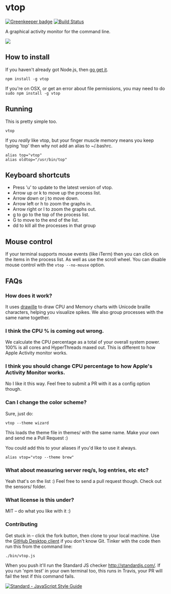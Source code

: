 vtop
=========

[![Greenkeeper badge](https://badges.greenkeeper.io/MrRio/vtop.svg)](https://greenkeeper.io/) [![Build Status](https://travis-ci.org/MrRio/vtop.svg?branch=master)](https://travis-ci.org/MrRio/vtop)

A graphical activity monitor for the command line.

![](https://raw.githubusercontent.com/MrRio/vtop/master/docs/example.gif)

How to install
---

If you haven't already got Node.js, then [go get it](http://nodejs.org/).

```
npm install -g vtop
```

If you're on OSX, or get an error about file permissions, you may need to do ```sudo npm install -g vtop```

Running
---

This is pretty simple too.

```
vtop
```

If you *really* like vtop, but your finger muscle memory means you keep typing 'top' then why not add an alias to ~/.bashrc.

```
alias top="vtop"
alias oldtop="/usr/bin/top"
```

Keyboard shortcuts
---

* Press 'u' to update to the latest version of vtop.
* Arrow up or k to move up the process list.
* Arrow down or j to move down.
* Arrow left or h to zoom the graphs in.
* Arrow right or l to zoom the graphs out.
* g to go to the top of the process list.
* G to move to the end of the list.
* dd to kill all the processes in that group

Mouse control
---

If your terminal supports mouse events (like iTerm) then
you can click on the items in the process list. As well as
use the scroll wheel. You can disable mouse control with
the `vtop --no-mouse` option.

FAQs
----

### How does it work?

It uses [drawille](https://github.com/madbence/node-drawille) to draw CPU and Memory charts with Unicode braille characters, helping you visualize spikes. We also group processes with the same name together.

### I think the CPU % is coming out wrong.

We calculate the CPU percentage as a total of your overall system power. 100% is all cores and HyperThreads maxed out. This is different to how Apple Activity monitor works.

### I think you should change CPU percentage to how Apple's Activity Monitor works.

No I like it this way. Feel free to submit a PR with it as a config option though.

### Can I change the color scheme?

Sure, just do:

```
vtop --theme wizard
```

This loads the theme file in themes/ with the same name. Make your own and send me a Pull Request :)

You could add this to your aliases if you'd like to use it always.

```
alias vtop="vtop --theme brew"
```

### What about measuring server req/s, log entries, etc etc?

Yeah that's on the list :) Feel free to send a pull request though. Check out the sensors/ folder.

### What license is this under?

MIT – do what you like with it :)

### Contributing 

Get stuck in – click the fork button, then clone to your local machine. Use the [GitHub Desktop client](https://desktop.github.com/) if you don't know Git. Tinker with the code then run this from the command line:

```
./bin/vtop.js
```

When you push it'll run the Standard JS checker http://standardjs.com/. If you run 'npm test' in your own terminal too, this runs in Travis, your PR will fail the test if this command fails.

[![Standard - JavaScript Style Guide](https://cdn.rawgit.com/feross/standard/master/badge.svg)](https://github.com/feross/standard)


